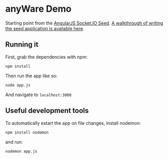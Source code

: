 # anyWare Demo

Starting point from the [AngularJS Socket.IO Seed](https://github.com/btford/angular-socket-io-seed). [A walkthrough of writing the seed application is available here](http://briantford.com/blog/angular-socket-io.html).

## Running it

First, grab the dependencies with npm:

    npm install

Then run the app like so:

    node app.js

And navigate to `localhost:3000`

## Useful development tools

To automatically estart the app on file changes, install nodemon:
	
	npm install nodemon

and run:

	nodemon app.js